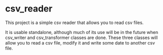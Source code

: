 # csv_reader

This project is a simple csv reader that allows you to read csv files.

It is usable standalone, although much of its use will be in the future
when csv_writer and csv_transformer classes are done. These three classes
will allow you to read a csv file, modify it and write some date to another
csv file.
